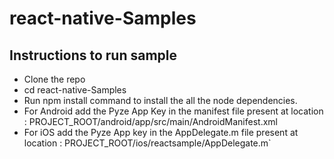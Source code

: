 # react-native-Samples

## Instructions to run sample

* Clone the repo
* cd react-native-Samples
* Run npm install command to install the all the node dependencies.
* For Android add the Pyze App Key in the manifest file present at location : PROJECT_ROOT/android/app/src/main/AndroidManifest.xml
* For iOS add the Pyze App key in the AppDelegate.m file present at location : PROJECT_ROOT/ios/reactsample/AppDelegate.m`
